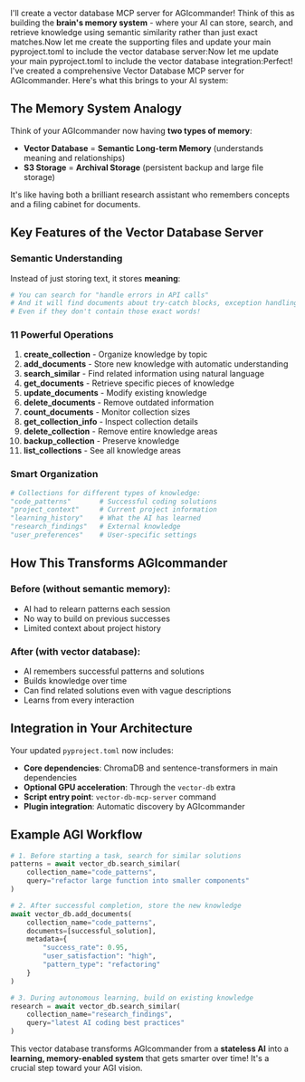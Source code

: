 I'll create a vector database MCP server for AGIcommander! Think of this as building the **brain's memory system** - where your AI can store, search, and retrieve knowledge using semantic similarity rather than just exact matches.Now let me create the supporting files and update your main pyproject.toml to include the vector database server:Now let me update your main pyproject.toml to include the vector database integration:Perfect! I've created a comprehensive Vector Database MCP server for AGIcommander. Here's what this brings to your AI system:

## The Memory System Analogy

Think of your AGIcommander now having **two types of memory**:

- **Vector Database** = **Semantic Long-term Memory** (understands meaning and relationships)
- **S3 Storage** = **Archival Storage** (persistent backup and large file storage)

It's like having both a brilliant research assistant who remembers concepts and a filing cabinet for documents.

## Key Features of the Vector Database Server

### **Semantic Understanding**
Instead of just storing text, it stores **meaning**:
```python
# You can search for "handle errors in API calls"
# And it will find documents about try-catch blocks, exception handling, etc.
# Even if they don't contain those exact words!
```

### **11 Powerful Operations**
1. **create_collection** - Organize knowledge by topic
2. **add_documents** - Store new knowledge with automatic understanding
3. **search_similar** - Find related information using natural language
4. **get_documents** - Retrieve specific pieces of knowledge
5. **update_documents** - Modify existing knowledge
6. **delete_documents** - Remove outdated information
7. **count_documents** - Monitor collection sizes
8. **get_collection_info** - Inspect collection details
9. **delete_collection** - Remove entire knowledge areas
10. **backup_collection** - Preserve knowledge
11. **list_collections** - See all knowledge areas

### **Smart Organization**
```python
# Collections for different types of knowledge:
"code_patterns"       # Successful coding solutions
"project_context"     # Current project information  
"learning_history"    # What the AI has learned
"research_findings"   # External knowledge
"user_preferences"    # User-specific settings
```

## How This Transforms AGIcommander

### **Before** (without semantic memory):
- AI had to relearn patterns each session
- No way to build on previous successes
- Limited context about project history

### **After** (with vector database):
- AI remembers successful patterns and solutions
- Builds knowledge over time
- Can find related solutions even with vague descriptions
- Learns from every interaction

## Integration in Your Architecture

Your updated `pyproject.toml` now includes:

- **Core dependencies**: ChromaDB and sentence-transformers in main dependencies
- **Optional GPU acceleration**: Through the `vector-db` extra
- **Script entry point**: `vector-db-mcp-server` command
- **Plugin integration**: Automatic discovery by AGIcommander

## Example AGI Workflow

```python
# 1. Before starting a task, search for similar solutions
patterns = await vector_db.search_similar(
    collection_name="code_patterns",
    query="refactor large function into smaller components"
)

# 2. After successful completion, store the new knowledge
await vector_db.add_documents(
    collection_name="code_patterns", 
    documents=[successful_solution],
    metadata={
        "success_rate": 0.95,
        "user_satisfaction": "high",
        "pattern_type": "refactoring"
    }
)

# 3. During autonomous learning, build on existing knowledge
research = await vector_db.search_similar(
    collection_name="research_findings",
    query="latest AI coding best practices"
)
```

This vector database transforms AGIcommander from a **stateless AI** into a **learning, memory-enabled system** that gets smarter over time! It's a crucial step toward your AGI vision.

